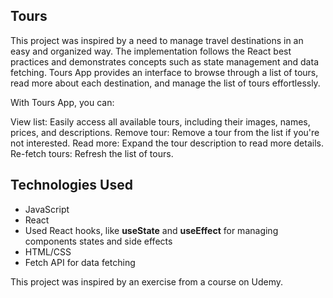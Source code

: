 ## Tours

This project was inspired by a need to manage travel destinations in an easy and organized way. 
The implementation follows the React best practices and demonstrates concepts such as state management and data fetching.
Tours App provides an interface to browse through a list of tours, read more about each destination, and manage the list of tours effortlessly.

With Tours App, you can:

View list: Easily access all available tours, including their images, names, prices, and descriptions.
Remove tour: Remove a tour from the list if you're not interested.
Read more: Expand the tour description to read more details.
Re-fetch tours: Refresh the list of tours.

## Technologies Used

- JavaScript
- React
- Used React hooks, like **useState** and **useEffect** for managing components states and side effects
- HTML/CSS
- Fetch API for data fetching

This project was inspired by an exercise from a course on Udemy. 